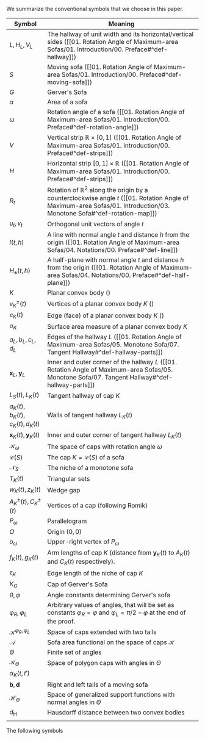We summarize the conventional symbols that we choose in this paper. 

| Symbol                               | Meaning                                                                                                                                               |
| ------------------------------------ | ----------------------------------------------------------------------------------------------------------------------------------------------------- |
| $L, H_L, V_L$                        | The hallway of unit width and its horizontal/vertical sides ([[01. Rotation Angle of Maximum-area Sofas/01. Introduction/00. Preface#^def-hallway]])                       |
| $S$                                  | Moving sofa ([[01. Rotation Angle of Maximum-area Sofas/01. Introduction/00. Preface#^def-moving-sofa]])                                                                   |
| $G$                                  | Gerver's Sofa                                                                                                                                         |
| $\alpha$                             | Area of a sofa                                                                                                                                        |
| $\omega$                             | Rotation angle of a sofa ([[01. Rotation Angle of Maximum-area Sofas/01. Introduction/00. Preface#^def-rotation-angle]])                                                   |
| $V$                                  | Vertical strip $\mathbb{R} \times [0, 1]$ ([[01. Rotation Angle of Maximum-area Sofas/01. Introduction/00. Preface#^def-strips]])                                          |
| $H$                                  | Horizontal strip $[0, 1] \times \mathbb{R}$ ([[01. Rotation Angle of Maximum-area Sofas/01. Introduction/00. Preface#^def-strips]])                                        |
| $R_t$                                | Rotation of $\mathbb{R}^2$ along the origin by a counterclockwise angle $t$ ([[01. Rotation Angle of Maximum-area Sofas/01. Introduction/03. Monotone Sofa#^def-rotation-map]]) |
| $u_t, v_t$                           | Orthogonal unit vectors of angle $t$                                                                                                                  |
| $l(t, h)$                            | A line with normal angle $t$ and distance $h$ from the origin ([[01. Rotation Angle of Maximum-area Sofas/04. Notations/00. Preface#^def-line]])                           |
| $H_{\pm}(t, h)$                      | A half-plane with normal angle $t$ and distance $h$ from the origin ([[01. Rotation Angle of Maximum-area Sofas/04. Notations/00. Preface#^def-half-plane]])               |
| $K$                                  | Planar convex body ()                                                                                                                                 |
| $v_K^{\pm}(t)$                       | Vertices of a planar convex body $K$ ()                                                                                                               |
| $e_K(t)$                             | Edge (face) of a planar convex body $K$ ()                                                                                                            |
| $\sigma_K$                           | Surface area measure of a planar convex body $K$                                                                                                      |
| $a_L, b_L, c_L, d_L$                 | Edges of the hallway $L$ ([[01. Rotation Angle of Maximum-area Sofas/05. Monotone Sofa/07. Tangent Hallway#^def-hallway-parts]])                                           |
| $\mathbf{x}_L, \mathbf{y}_L$         | Inner and outer corner of the hallway $L$ ([[01. Rotation Angle of Maximum-area Sofas/05. Monotone Sofa/07. Tangent Hallway#^def-hallway-parts]])                          |
| $L_S(t), L_K(t)$                     | Tangent hallway of cap $K$                                                                                                                            |
| $a_K(t), b_K(t), c_K(t), d_K(t)$     | Walls of tangent hallway $L_K(t)$                                                                                                                     |
| $\mathbf{x}_K(t), \mathbf{y}_K(t)$   | Inner and outer corner of tangent hallway $L_K(t)$                                                                                                    |
| $\mathcal{K}_{\omega}$               | The space of caps with rotation angle $\omega$                                                                                                        |
| $\mathcal{C}(S)$                      | The cap $K = \mathcal{C}(S)$ of a sofa                                                                                                                 |
| $\mathcal{N}_S$                      | The niche of a monotone sofa                                                                                                                          |
| $T_K(t)$                             | Triangular sets                                                                                                                                       |
| $w_K(t), z_K(t)$                     | Wedge gap                                                                                                                                             |
| $A_K^\pm(t), C_K^\pm(t)$             | Vertices of a cap (following Romik)                                                                                                                   |
| $P_\omega$                           | Parallelogram                                                                                                                                         |
| $O$                                  | Origin $(0, 0)$                                                                                                                                       |
| $o_\omega$                           | Upper-right vertex of $P_\omega$                                                                                                                      |
| $f_K(t), g_K(t)$                     | Arm lengths of cap $K$ (distance from $\mathbf{y}_K(t)$ to $A_K(t)$ and $C_K(t)$ respectively).                                                       |
| $\tau_K$                             | Edge length of the niche of cap $K$                                                                                                                   |
| $K_G$                                | Cap of Gerver's Sofa                                                                                                                                  |
| $\theta, \varphi$                    | Angle constants determining Gerver's sofa                                                                                                             |
| $\varphi_R, \varphi_L$               | Arbitrary values of angles, that will be set as constants $\varphi_R = \varphi$ and $\varphi_L = \pi/2 - \varphi$ at the end of the proof.            |
| $\mathcal{K}^{\varphi_R, \varphi_L}$ | Space of caps extended with two tails                                                                                                                 |
| $\mathcal{A}$                        | Sofa area functional on the space of caps $\mathcal{K}$                                                                                               |
| $\Theta$                             | Finite set of angles                                                                                                                                  |
| $\mathcal{K}_\Theta$                 | Space of polygon caps with angles in $\Theta$                                                                                                         |
| $\alpha_K(t, t')$                    |                                                                                                                                                       |
| $\mathbf{b}, \mathbf{d}$             | Right and left tails of a moving sofa                                                                                                                 |
| $\mathcal{H}_\Theta$                 | Space of generalized support functions with normal angles in $\Theta$                                                                                 |
| $d_{\text{H}}$                       | Hausdorff distance between two convex bodies                                                                                                          |
|                                      |                                                                                                                                                       |

The following symbols 

